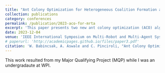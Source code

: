 ```yaml
---
title: "Ant Colony Optimization for Heterogeneous Coalition Formation and Scheduling with Multi-Skilled Robots"
collection: publications
category: conferences
permalink: /publication/2023-aco-for-mrta
excerpt: 'This paper presents two new ant colony optimization (ACO) algorithms to solve a challenging varient of the multi-robot task allocation (MRTA) problem requiring simultaneous collaboration.'
date: 2023-12-04
venue: 'IEEE International Symposium on Multi-Robot and Multi-Agent Systems (MRS)'
# paperurl: 'http://academicpages.github.io/files/paper3.pdf'
citation: 'W. Babincsak, A. Aswale and C. Pinciroli, "Ant Colony Optimization for Heterogeneous Coalition Formation and Scheduling with Multi-Skilled Robots," 2023 International Symposium on Multi-Robot and Multi-Agent Systems (MRS), Boston, MA, USA, 2023, pp. 121-127, doi: 10.1109/MRS60187.2023.10416771.'
---
```


This work resulted from my Major Qualifying Project (MQP) while I was an undergradaute at WPI.